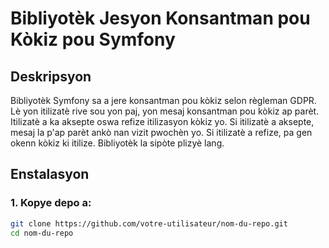 # Bibliyotèk Jesyon Konsantman pou Kòkiz pou Symfony

## Deskripsyon

Bibliyotèk Symfony sa a jere konsantman pou kòkiz selon règleman GDPR. Lè yon itilizatè rive sou yon paj, yon mesaj konsantman pou kòkiz ap parèt. Itilizatè a ka aksepte oswa refize itilizasyon kòkiz yo. Si itilizatè a aksepte, mesaj la p'ap parèt ankò nan vizit pwochèn yo. Si itilizatè a refize, pa gen okenn kòkiz ki itilize. Bibliyotèk la sipòte plizyè lang.

## Enstalasyon

### 1. Kopye depo a:

```bash
git clone https://github.com/votre-utilisateur/nom-du-repo.git
cd nom-du-repo
```
